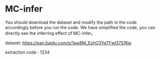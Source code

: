 # MC-infer
You should download the dataset and modify the path in the code accordingly before you run the code. We have simplified the code, you can directly see the inferring effect of MC-infer。

dataset: https://pan.baidu.com/s/1aw8M_EshO3YqTFwl37S1Kw

extraction code : 1234
